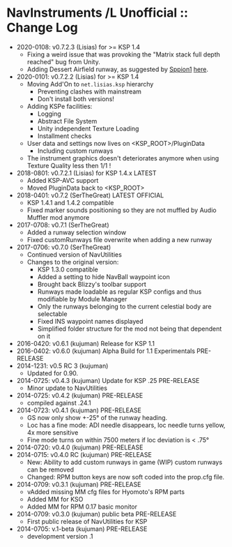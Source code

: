 # NavInstruments /L Unofficial :: Change Log

* 2020-0108: v0.7.2.3 (Lisias) for >= KSP 1.4
	+ Fixing a weird issue that was provoking the "Matrix stack full depth reached" bug from Unity.
	+ Adding Dessert Airfield runway, as suggested by [Sppion1](https://forum.kerbalspaceprogram.com/index.php?/profile/198924-sppion1/) [here](https://forum.kerbalspaceprogram.com/index.php?/topic/162967-140-181-navutilities-continued-ft-hsi-instrument-landing-system-v072-2018-apr-1/&do=findComment&comment=3716551). 
* 2020-0101: v0.7.2.2 (Lisias) for >= KSP 1.4
	+ Moving Add'On to `net.lisias.ksp` hierarchy
		- Preventing clashes with mainstream
		- Don't install both versions!
	+ Adding KSPe facilities:
		- Logging
		- Abstract File System
		- Unity independent Texture Loading
		- Installment checks
	+ User data and settings now lives on <KSP_ROOT>/PluginData
		- Including custom runways
	+ The instrument graphics doesn't deteriorates anymore when using Texture Quality less then 1/1 !
* 2018-0801: v0.7.2.1 (Lisias) for KSP 1.4.x LATEST
	+ Added KSP-AVC support
	+ Moved PluginData back to <KSP_ROOT> 
* 2018-0401: v0.7.2 (SerTheGreat) LATEST OFFICIAL
	+ KSP 1.4.1 and 1.4.2 compatible
	+ Fixed marker sounds positioning so they are not muffled by Audio Muffler mod anymore 
* 2017-0708: v0.7.1 (SerTheGreat)
	+ Added a runway selection window
	+ Fixed customRunways file overwrite when adding a new runway 
* 2017-0706: v0.7.0 (SerTheGreat)
	+ Continued version of NavUtilities
	+ Changes to the original version:
		- KSP 1.3.0 compatible
		- Added a setting to hide NavBall waypoint icon
		- Brought back Blizzy's toolbar support
		- Runways made loadable as regular KSP configs and thus modifiable by Module Manager
		- Only the runways belonging to the current celestial body are selectable
		- Fixed INS waypoint names displayed
		- Simplified folder structure for the mod not being that dependent on it 
* 2016-0420: v0.6.1 (kujuman) Release for KSP 1.1
* 2016-0402: v0.6.0 (kujuman) Alpha Build for 1.1 Experimentals PRE-RELEASE
* 2014-1231: v0.5 RC 3 (kujuman)
	+ Updated for 0.90. 
* 2014-0725: v0.4.3 (kujuman) Update for KSP .25 PRE-RELEASE
	+ Minor update to NavUtilities 
* 2014-0725: v0.4.2 (kujuman) PRE-RELEASE
	+ compiled against .24.1 
* 2014-0723: v0.4.1 (kujuman) PRE-RELEASE
	+ GS now only show +-25° of the runway heading.
	+ Loc has a fine mode: ADI needle disappears, loc needle turns yellow, 4x more sensitive
	+ Fine mode turns on within 7500 meters if loc deviation is < .75°
* 2014-0720: v0.4.0 (kujuman) PRE-RELEASE
* 2014-0715: v0.4.0 RC (kujuman) PRE-RELEASE
	+ New: Ability to add custom runways in game (WIP)
custom runways can be removed
	+ Changed: RPM button keys are now soft coded into the prop.cfg file.
* 2014-0709: v0.3.1 (kujuman) PRE-RELEASE
	+ vAdded missing MM cfg files for Hyomoto's RPM parts
	+ Added MM for KSO
	+ Added MM for RPM 0.17 basic monitor
* 2014-0709: v0.3.0 (kujuman) public beta PRE-RELEASE
	+ First public release of NavUtilities for KSP
* 2014-0705: v.1-beta (kujuman) PRE-RELEASE
	+ development version .1
